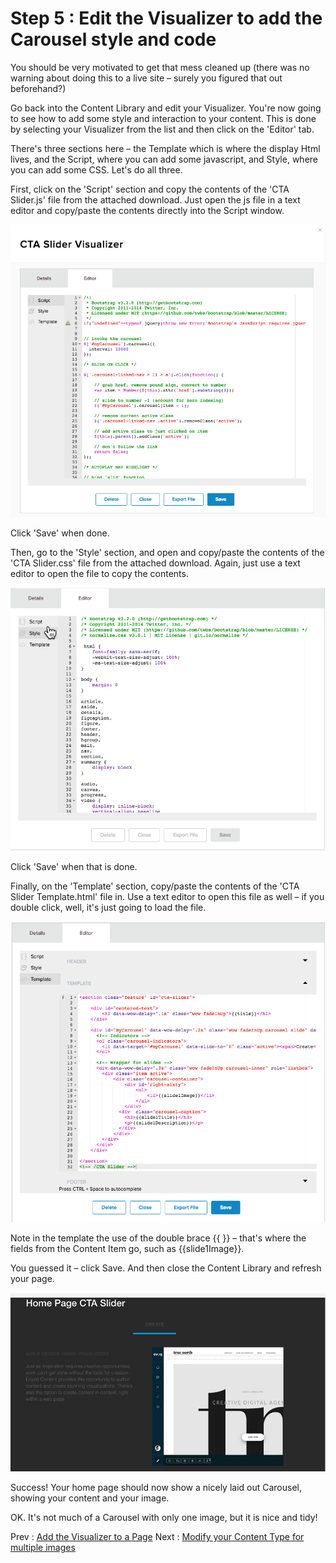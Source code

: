 # Step 5 : Edit the Visualizer to add the Carousel style and code

You should be very motivated to get that mess cleaned up (there was no warning about doing this to a live site – surely you figured that out beforehand?)

Go back into the Content Library and edit your Visualizer.  You&#39;re now going to see how to add some style and interaction to your content.  This is done by selecting your Visualizer from the list and then click on the &#39;Editor&#39; tab.

There&#39;s three sections here – the Template which is where the display Html lives, and the Script, where you can add some javascript, and Style, where you can add some CSS.  Let&#39;s do all three.

First, click on the &#39;Script&#39; section and copy the contents of the &#39;CTA Slider.js&#39; file from the attached download.   Just open the js file in a text editor and copy/paste the contents directly into the Script window.

  ![](../images/step5-script-editor.png)

Click &#39;Save&#39; when done.

Then, go to the &#39;Style&#39; section, and open and copy/paste the contents of the &#39;CTA Slider.css&#39; file from the attached download.   Again, just use a text editor to open the file to copy the contents.

 ![](../images/step5-style-editor.png)
 
Click &#39;Save&#39; when that is done.

Finally, on the &#39;Template&#39; section, copy/paste the contents of the &#39;CTA Slider Template.html&#39; file in.  Use a text editor to open this file as well – if you double click, well, it&#39;s just going to load the file.

 ![](../images/step5-html-editor.png)

 
Note in the template the use of the double brace {{ }} – that&#39;s where the fields from the Content Item go, such as {{slide1Image}}.

You guessed it – click Save.   And then close the Content Library and refresh your page.

 ![](../images/step5-page.png)

Success! Your home page should now show a nicely laid out Carousel, showing your content and your image.

OK.  It&#39;s not much of a Carousel with only one image, but it is nice and tidy!

Prev : [Add the Visualizer to a Page](step4.md)
Next : [Modify your Content Type for multiple images](step6.md)